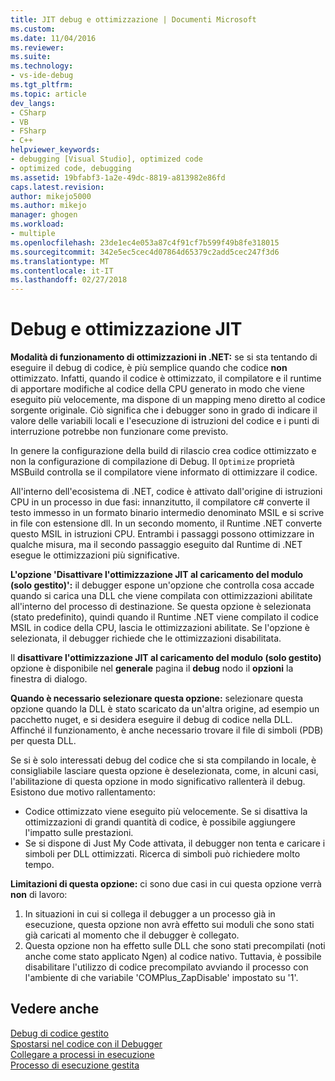 ```yaml
---
title: JIT debug e ottimizzazione | Documenti Microsoft
ms.custom: 
ms.date: 11/04/2016
ms.reviewer: 
ms.suite: 
ms.technology:
- vs-ide-debug
ms.tgt_pltfrm: 
ms.topic: article
dev_langs:
- CSharp
- VB
- FSharp
- C++
helpviewer_keywords:
- debugging [Visual Studio], optimized code
- optimized code, debugging
ms.assetid: 19bfabf3-1a2e-49dc-8819-a813982e86fd
caps.latest.revision: 
author: mikejo5000
ms.author: mikejo
manager: ghogen
ms.workload:
- multiple
ms.openlocfilehash: 23de1ec4e053a87c4f91cf7b599f49b8fe318015
ms.sourcegitcommit: 342e5ec5cec4d07864d65379c2add5cec247f3d6
ms.translationtype: MT
ms.contentlocale: it-IT
ms.lasthandoff: 02/27/2018
---
```

# <a name="jit-optimization-and-debugging"></a>Debug e ottimizzazione JIT
**Modalità di funzionamento di ottimizzazioni in .NET:** se si sta tentando di eseguire il debug di codice, è più semplice quando che codice **non** ottimizzato. Infatti, quando il codice è ottimizzato, il compilatore e il runtime di apportare modifiche al codice della CPU generato in modo che viene eseguito più velocemente, ma dispone di un mapping meno diretto al codice sorgente originale. Ciò significa che i debugger sono in grado di indicare il valore delle variabili locali e l'esecuzione di istruzioni del codice e i punti di interruzione potrebbe non funzionare come previsto.

In genere la configurazione della build di rilascio crea codice ottimizzato e non la configurazione di compilazione di Debug. Il `Optimize` proprietà MSBuild controlla se il compilatore viene informato di ottimizzare il codice.

All'interno dell'ecosistema di .NET, codice è attivato dall'origine di istruzioni CPU in un processo in due fasi: innanzitutto, il compilatore c# converte il testo immesso in un formato binario intermedio denominato MSIL e si scrive in file con estensione dll. In un secondo momento, il Runtime .NET converte questo MSIL in istruzioni CPU. Entrambi i passaggi possono ottimizzare in qualche misura, ma il secondo passaggio eseguito dal Runtime di .NET esegue le ottimizzazioni più significative.

**L'opzione 'Disattivare l'ottimizzazione JIT al caricamento del modulo (solo gestito)':** il debugger espone un'opzione che controlla cosa accade quando si carica una DLL che viene compilata con ottimizzazioni abilitate all'interno del processo di destinazione. Se questa opzione è selezionata (stato predefinito), quindi quando il Runtime .NET viene compilato il codice MSIL in codice della CPU, lascia le ottimizzazioni abilitate. Se l'opzione è selezionata, il debugger richiede che le ottimizzazioni disabilitata.

Il **disattivare l'ottimizzazione JIT al caricamento del modulo (solo gestito)** opzione è disponibile nel **generale** pagina il **debug** nodo il **opzioni** la finestra di dialogo.

**Quando è necessario selezionare questa opzione:** selezionare questa opzione quando la DLL è stato scaricato da un'altra origine, ad esempio un pacchetto nuget, e si desidera eseguire il debug di codice nella DLL. Affinché il funzionamento, è anche necessario trovare il file di simboli (PDB) per questa DLL.

Se si è solo interessati debug del codice che si sta compilando in locale, è consigliabile lasciare questa opzione è deselezionata, come, in alcuni casi, l'abilitazione di questa opzione in modo significativo rallenterà il debug. Esistono due motivo rallentamento:

* Codice ottimizzato viene eseguito più velocemente. Se si disattiva la ottimizzazioni di grandi quantità di codice, è possibile aggiungere l'impatto sulle prestazioni.
* Se si dispone di Just My Code attivata, il debugger non tenta e caricare i simboli per DLL ottimizzati. Ricerca di simboli può richiedere molto tempo.

**Limitazioni di questa opzione:** ci sono due casi in cui questa opzione verrà **non** di lavoro:

1. In situazioni in cui si collega il debugger a un processo già in esecuzione, questa opzione non avrà effetto sui moduli che sono stati già caricati al momento che il debugger è collegato.
2. Questa opzione non ha effetto sulle DLL che sono stati precompilati (noti anche come stato applicato Ngen) al codice nativo. Tuttavia, è possibile disabilitare l'utilizzo di codice precompilato avviando il processo con l'ambiente di che variabile 'COMPlus_ZapDisable' impostato su '1'.

## <a name="see-also"></a>Vedere anche  
 [Debug di codice gestito](../debugger/debugging-managed-code.md)   
 [Spostarsi nel codice con il Debugger](../debugger/navigating-through-code-with-the-debugger.md)   
 [Collegare a processi in esecuzione](../debugger/attach-to-running-processes-with-the-visual-studio-debugger.md)   
 [Processo di esecuzione gestita](/dotnet/standard/managed-execution-process)
